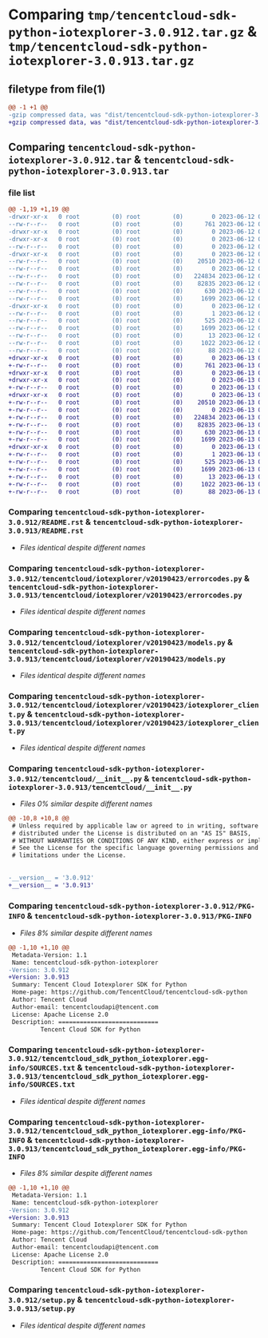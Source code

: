 # Comparing `tmp/tencentcloud-sdk-python-iotexplorer-3.0.912.tar.gz` & `tmp/tencentcloud-sdk-python-iotexplorer-3.0.913.tar.gz`

## filetype from file(1)

```diff
@@ -1 +1 @@
-gzip compressed data, was "dist/tencentcloud-sdk-python-iotexplorer-3.0.912.tar", last modified: Mon Jun 12 03:06:01 2023, max compression
+gzip compressed data, was "dist/tencentcloud-sdk-python-iotexplorer-3.0.913.tar", last modified: Tue Jun 13 02:13:32 2023, max compression
```

## Comparing `tencentcloud-sdk-python-iotexplorer-3.0.912.tar` & `tencentcloud-sdk-python-iotexplorer-3.0.913.tar`

### file list

```diff
@@ -1,19 +1,19 @@
-drwxr-xr-x   0 root         (0) root         (0)        0 2023-06-12 03:06:01.000000 tencentcloud-sdk-python-iotexplorer-3.0.912/
--rw-r--r--   0 root         (0) root         (0)      761 2023-06-12 03:06:00.000000 tencentcloud-sdk-python-iotexplorer-3.0.912/README.rst
-drwxr-xr-x   0 root         (0) root         (0)        0 2023-06-12 03:06:01.000000 tencentcloud-sdk-python-iotexplorer-3.0.912/tencentcloud/
-drwxr-xr-x   0 root         (0) root         (0)        0 2023-06-12 03:06:01.000000 tencentcloud-sdk-python-iotexplorer-3.0.912/tencentcloud/iotexplorer/
--rw-r--r--   0 root         (0) root         (0)        0 2023-06-12 03:06:00.000000 tencentcloud-sdk-python-iotexplorer-3.0.912/tencentcloud/iotexplorer/__init__.py
-drwxr-xr-x   0 root         (0) root         (0)        0 2023-06-12 03:06:01.000000 tencentcloud-sdk-python-iotexplorer-3.0.912/tencentcloud/iotexplorer/v20190423/
--rw-r--r--   0 root         (0) root         (0)    20510 2023-06-12 03:06:00.000000 tencentcloud-sdk-python-iotexplorer-3.0.912/tencentcloud/iotexplorer/v20190423/errorcodes.py
--rw-r--r--   0 root         (0) root         (0)        0 2023-06-12 03:06:00.000000 tencentcloud-sdk-python-iotexplorer-3.0.912/tencentcloud/iotexplorer/v20190423/__init__.py
--rw-r--r--   0 root         (0) root         (0)   224834 2023-06-12 03:06:00.000000 tencentcloud-sdk-python-iotexplorer-3.0.912/tencentcloud/iotexplorer/v20190423/models.py
--rw-r--r--   0 root         (0) root         (0)    82835 2023-06-12 03:06:00.000000 tencentcloud-sdk-python-iotexplorer-3.0.912/tencentcloud/iotexplorer/v20190423/iotexplorer_client.py
--rw-r--r--   0 root         (0) root         (0)      630 2023-06-12 03:06:00.000000 tencentcloud-sdk-python-iotexplorer-3.0.912/tencentcloud/__init__.py
--rw-r--r--   0 root         (0) root         (0)     1699 2023-06-12 03:06:01.000000 tencentcloud-sdk-python-iotexplorer-3.0.912/PKG-INFO
-drwxr-xr-x   0 root         (0) root         (0)        0 2023-06-12 03:06:01.000000 tencentcloud-sdk-python-iotexplorer-3.0.912/tencentcloud_sdk_python_iotexplorer.egg-info/
--rw-r--r--   0 root         (0) root         (0)        1 2023-06-12 03:06:01.000000 tencentcloud-sdk-python-iotexplorer-3.0.912/tencentcloud_sdk_python_iotexplorer.egg-info/dependency_links.txt
--rw-r--r--   0 root         (0) root         (0)      525 2023-06-12 03:06:01.000000 tencentcloud-sdk-python-iotexplorer-3.0.912/tencentcloud_sdk_python_iotexplorer.egg-info/SOURCES.txt
--rw-r--r--   0 root         (0) root         (0)     1699 2023-06-12 03:06:01.000000 tencentcloud-sdk-python-iotexplorer-3.0.912/tencentcloud_sdk_python_iotexplorer.egg-info/PKG-INFO
--rw-r--r--   0 root         (0) root         (0)       13 2023-06-12 03:06:01.000000 tencentcloud-sdk-python-iotexplorer-3.0.912/tencentcloud_sdk_python_iotexplorer.egg-info/top_level.txt
--rw-r--r--   0 root         (0) root         (0)     1022 2023-06-12 03:06:00.000000 tencentcloud-sdk-python-iotexplorer-3.0.912/setup.py
--rw-r--r--   0 root         (0) root         (0)       88 2023-06-12 03:06:01.000000 tencentcloud-sdk-python-iotexplorer-3.0.912/setup.cfg
+drwxr-xr-x   0 root         (0) root         (0)        0 2023-06-13 02:13:32.000000 tencentcloud-sdk-python-iotexplorer-3.0.913/
+-rw-r--r--   0 root         (0) root         (0)      761 2023-06-13 02:13:32.000000 tencentcloud-sdk-python-iotexplorer-3.0.913/README.rst
+drwxr-xr-x   0 root         (0) root         (0)        0 2023-06-13 02:13:32.000000 tencentcloud-sdk-python-iotexplorer-3.0.913/tencentcloud/
+drwxr-xr-x   0 root         (0) root         (0)        0 2023-06-13 02:13:32.000000 tencentcloud-sdk-python-iotexplorer-3.0.913/tencentcloud/iotexplorer/
+-rw-r--r--   0 root         (0) root         (0)        0 2023-06-13 02:13:32.000000 tencentcloud-sdk-python-iotexplorer-3.0.913/tencentcloud/iotexplorer/__init__.py
+drwxr-xr-x   0 root         (0) root         (0)        0 2023-06-13 02:13:32.000000 tencentcloud-sdk-python-iotexplorer-3.0.913/tencentcloud/iotexplorer/v20190423/
+-rw-r--r--   0 root         (0) root         (0)    20510 2023-06-13 02:13:32.000000 tencentcloud-sdk-python-iotexplorer-3.0.913/tencentcloud/iotexplorer/v20190423/errorcodes.py
+-rw-r--r--   0 root         (0) root         (0)        0 2023-06-13 02:13:32.000000 tencentcloud-sdk-python-iotexplorer-3.0.913/tencentcloud/iotexplorer/v20190423/__init__.py
+-rw-r--r--   0 root         (0) root         (0)   224834 2023-06-13 02:13:32.000000 tencentcloud-sdk-python-iotexplorer-3.0.913/tencentcloud/iotexplorer/v20190423/models.py
+-rw-r--r--   0 root         (0) root         (0)    82835 2023-06-13 02:13:32.000000 tencentcloud-sdk-python-iotexplorer-3.0.913/tencentcloud/iotexplorer/v20190423/iotexplorer_client.py
+-rw-r--r--   0 root         (0) root         (0)      630 2023-06-13 02:13:32.000000 tencentcloud-sdk-python-iotexplorer-3.0.913/tencentcloud/__init__.py
+-rw-r--r--   0 root         (0) root         (0)     1699 2023-06-13 02:13:32.000000 tencentcloud-sdk-python-iotexplorer-3.0.913/PKG-INFO
+drwxr-xr-x   0 root         (0) root         (0)        0 2023-06-13 02:13:32.000000 tencentcloud-sdk-python-iotexplorer-3.0.913/tencentcloud_sdk_python_iotexplorer.egg-info/
+-rw-r--r--   0 root         (0) root         (0)        1 2023-06-13 02:13:32.000000 tencentcloud-sdk-python-iotexplorer-3.0.913/tencentcloud_sdk_python_iotexplorer.egg-info/dependency_links.txt
+-rw-r--r--   0 root         (0) root         (0)      525 2023-06-13 02:13:32.000000 tencentcloud-sdk-python-iotexplorer-3.0.913/tencentcloud_sdk_python_iotexplorer.egg-info/SOURCES.txt
+-rw-r--r--   0 root         (0) root         (0)     1699 2023-06-13 02:13:32.000000 tencentcloud-sdk-python-iotexplorer-3.0.913/tencentcloud_sdk_python_iotexplorer.egg-info/PKG-INFO
+-rw-r--r--   0 root         (0) root         (0)       13 2023-06-13 02:13:32.000000 tencentcloud-sdk-python-iotexplorer-3.0.913/tencentcloud_sdk_python_iotexplorer.egg-info/top_level.txt
+-rw-r--r--   0 root         (0) root         (0)     1022 2023-06-13 02:13:32.000000 tencentcloud-sdk-python-iotexplorer-3.0.913/setup.py
+-rw-r--r--   0 root         (0) root         (0)       88 2023-06-13 02:13:32.000000 tencentcloud-sdk-python-iotexplorer-3.0.913/setup.cfg
```

### Comparing `tencentcloud-sdk-python-iotexplorer-3.0.912/README.rst` & `tencentcloud-sdk-python-iotexplorer-3.0.913/README.rst`

 * *Files identical despite different names*

### Comparing `tencentcloud-sdk-python-iotexplorer-3.0.912/tencentcloud/iotexplorer/v20190423/errorcodes.py` & `tencentcloud-sdk-python-iotexplorer-3.0.913/tencentcloud/iotexplorer/v20190423/errorcodes.py`

 * *Files identical despite different names*

### Comparing `tencentcloud-sdk-python-iotexplorer-3.0.912/tencentcloud/iotexplorer/v20190423/models.py` & `tencentcloud-sdk-python-iotexplorer-3.0.913/tencentcloud/iotexplorer/v20190423/models.py`

 * *Files identical despite different names*

### Comparing `tencentcloud-sdk-python-iotexplorer-3.0.912/tencentcloud/iotexplorer/v20190423/iotexplorer_client.py` & `tencentcloud-sdk-python-iotexplorer-3.0.913/tencentcloud/iotexplorer/v20190423/iotexplorer_client.py`

 * *Files identical despite different names*

### Comparing `tencentcloud-sdk-python-iotexplorer-3.0.912/tencentcloud/__init__.py` & `tencentcloud-sdk-python-iotexplorer-3.0.913/tencentcloud/__init__.py`

 * *Files 0% similar despite different names*

```diff
@@ -10,8 +10,8 @@
 # Unless required by applicable law or agreed to in writing, software
 # distributed under the License is distributed on an "AS IS" BASIS,
 # WITHOUT WARRANTIES OR CONDITIONS OF ANY KIND, either express or implied.
 # See the License for the specific language governing permissions and
 # limitations under the License.
 
 
-__version__ = '3.0.912'
+__version__ = '3.0.913'
```

### Comparing `tencentcloud-sdk-python-iotexplorer-3.0.912/PKG-INFO` & `tencentcloud-sdk-python-iotexplorer-3.0.913/PKG-INFO`

 * *Files 8% similar despite different names*

```diff
@@ -1,10 +1,10 @@
 Metadata-Version: 1.1
 Name: tencentcloud-sdk-python-iotexplorer
-Version: 3.0.912
+Version: 3.0.913
 Summary: Tencent Cloud Iotexplorer SDK for Python
 Home-page: https://github.com/TencentCloud/tencentcloud-sdk-python
 Author: Tencent Cloud
 Author-email: tencentcloudapi@tencent.com
 License: Apache License 2.0
 Description: ============================
         Tencent Cloud SDK for Python
```

### Comparing `tencentcloud-sdk-python-iotexplorer-3.0.912/tencentcloud_sdk_python_iotexplorer.egg-info/SOURCES.txt` & `tencentcloud-sdk-python-iotexplorer-3.0.913/tencentcloud_sdk_python_iotexplorer.egg-info/SOURCES.txt`

 * *Files identical despite different names*

### Comparing `tencentcloud-sdk-python-iotexplorer-3.0.912/tencentcloud_sdk_python_iotexplorer.egg-info/PKG-INFO` & `tencentcloud-sdk-python-iotexplorer-3.0.913/tencentcloud_sdk_python_iotexplorer.egg-info/PKG-INFO`

 * *Files 8% similar despite different names*

```diff
@@ -1,10 +1,10 @@
 Metadata-Version: 1.1
 Name: tencentcloud-sdk-python-iotexplorer
-Version: 3.0.912
+Version: 3.0.913
 Summary: Tencent Cloud Iotexplorer SDK for Python
 Home-page: https://github.com/TencentCloud/tencentcloud-sdk-python
 Author: Tencent Cloud
 Author-email: tencentcloudapi@tencent.com
 License: Apache License 2.0
 Description: ============================
         Tencent Cloud SDK for Python
```

### Comparing `tencentcloud-sdk-python-iotexplorer-3.0.912/setup.py` & `tencentcloud-sdk-python-iotexplorer-3.0.913/setup.py`

 * *Files identical despite different names*


